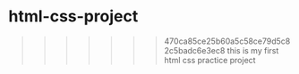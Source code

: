 
# html-css-project
>>>>>>> 470ca85ce25b60a5c58ce79d5c82c5badc6e3ec8
this is my first html css practice project
